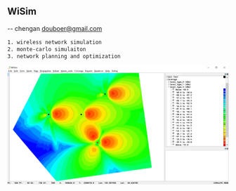 
## WiSim

 -- chengan douboer@gmail.com


```
1. wireless network simulation
2. monte-carlo simulaiton
3. network planning and optimization
```


![img](https://github.com/douboer/wisim/blob/master/docs/img/1.PNG)

